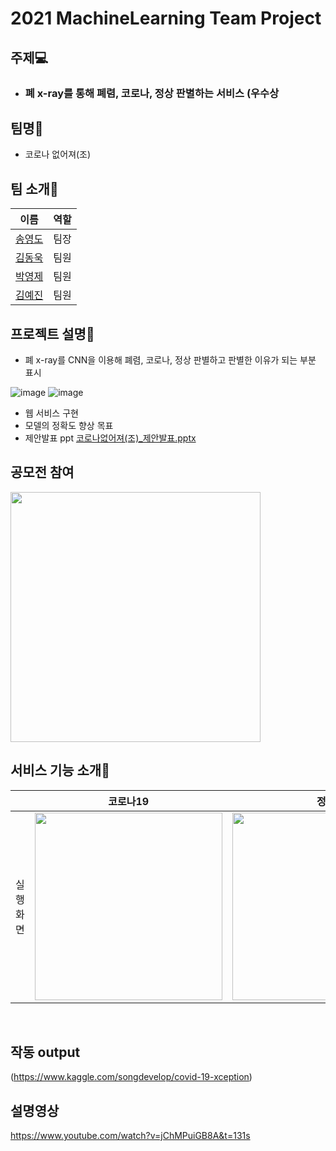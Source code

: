 # 2021 MachineLearning Team Project

## 주제💻
- ### 폐 x-ray를 통해 폐렴, 코로나, 정상 판별하는 서비스 (우수상 

## 팀명🥼
- 코로나 없어져(조)

## 팀 소개🤴
|이름|역할|
|-----|----|
|[송영도](https://github.com/0csong)|팀장|
|[김동욱](https://github.com/DongwookKim0823)|팀원|
|[박영제](https://github.com/parky-j)|팀원|
|[김예진](https://github.com/YaejinK)|팀원|

## 프로젝트 설명💬
- 폐 x-ray를 CNN을 이용해 폐렴, 코로나, 정상 판별하고 판별한 이유가 되는 부분 표시

![image](https://user-images.githubusercontent.com/71435571/141249793-f2ae101d-3e9d-4943-bbfd-3a49ac511a7c.png)
![image](https://user-images.githubusercontent.com/71435571/141249858-28f3482a-a7cc-4497-8294-b9d3b6c0d9d5.png)
- 웹 서비스 구현
- 모델의 정확도 향상 목표
- 제안발표 ppt
[코로나없어져(조)_제안발표.pptx](https://github.com/0csong/MachineLearningTP/files/7518228/_.pptx)

## 공모전 참여
<img src="https://user-images.githubusercontent.com/71435571/141255403-1ae5f195-3cc9-4fd4-93bb-a879727d5686.jpg" width="400">


## 서비스 기능 소개📃

|          |                        코로나19                        |                        정상                        |                    폐렴                     |
| :------: | :----------------------------------------------------------: | :----------------------------------------------------------: | :----------------------------------------------------------: |
| 실행화면 | <img width="300" src="https://user-images.githubusercontent.com/74606041/141777380-92400988-cc19-4f9a-80f4-1a80052386f7.gif"> | <img width="300" src="https://user-images.githubusercontent.com/74606041/141777724-c9633bf3-8ac5-4ddb-8f0f-71fc4bfabfef.gif"> | <img width="300" src="https://user-images.githubusercontent.com/74606041/141777891-34c07a21-79ab-4fbf-a194-367140e0132d.gif"> |

<br>

## 작동 output
(https://www.kaggle.com/songdevelop/covid-19-xception)

## 설명영상
https://www.youtube.com/watch?v=jChMPuiGB8A&t=131s
